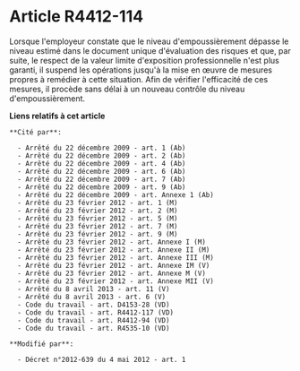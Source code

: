 # Article R4412-114

Lorsque l'employeur constate que le niveau d'empoussièrement dépasse le niveau estimé dans le document unique d'évaluation
des risques et que, par suite, le respect de la valeur limite d'exposition professionnelle n'est plus garanti, il suspend les
opérations jusqu'à la mise en œuvre de mesures propres à remédier à cette situation. Afin de vérifier l'efficacité de ces
mesures, il procède sans délai à un nouveau contrôle du niveau d'empoussièrement.

**Liens relatifs à cet article**

	**Cité par**:

	  - Arrêté du 22 décembre 2009 - art. 1 (Ab)
	  - Arrêté du 22 décembre 2009 - art. 2 (Ab)
	  - Arrêté du 22 décembre 2009 - art. 4 (Ab)
	  - Arrêté du 22 décembre 2009 - art. 6 (Ab)
	  - Arrêté du 22 décembre 2009 - art. 7 (Ab)
	  - Arrêté du 22 décembre 2009 - art. 9 (Ab)
	  - Arrêté du 22 décembre 2009 - art. Annexe 1 (Ab)
	  - Arrêté du 23 février 2012 - art. 1 (M)
	  - Arrêté du 23 février 2012 - art. 2 (M)
	  - Arrêté du 23 février 2012 - art. 5 (M)
	  - Arrêté du 23 février 2012 - art. 7 (M)
	  - Arrêté du 23 février 2012 - art. 9 (M)
	  - Arrêté du 23 février 2012 - art. Annexe I (M)
	  - Arrêté du 23 février 2012 - art. Annexe II (M)
	  - Arrêté du 23 février 2012 - art. Annexe III (M)
	  - Arrêté du 23 février 2012 - art. Annexe IM (V)
	  - Arrêté du 23 février 2012 - art. Annexe M (V)
	  - Arrêté du 23 février 2012 - art. Annexe MII (V)
	  - Arrêté du 8 avril 2013 - art. 11 (V)
	  - Arrêté du 8 avril 2013 - art. 6 (V)
	  - Code du travail - art. D4153-28 (VD)
	  - Code du travail - art. R4412-117 (VD)
	  - Code du travail - art. R4412-94 (VD)
	  - Code du travail - art. R4535-10 (VD)

	**Modifié par**:

	  - Décret n°2012-639 du 4 mai 2012 - art. 1
